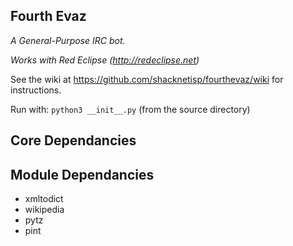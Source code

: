 ## Fourth Evaz

*A General-Purpose IRC bot.*

*Works with Red Eclipse (http://redeclipse.net)*

See the wiki at https://github.com/shacknetisp/fourthevaz/wiki for instructions.

Run with: `python3 __init__.py` (from the source directory)
## Core Dependancies
## Module Dependancies
* xmltodict
* wikipedia
* pytz
* pint
